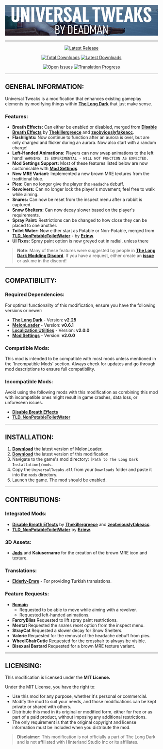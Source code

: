 <p align="center">
    <a href="#"><img src="https://raw.githubusercontent.com/Deaadman/UniversalTweaks/release/Images/MainHeading.png"></a>

---

<div align="center">

[![Latest Release](https://img.shields.io/github/v/release/Deaadman/UniversalTweaks?label=Latest%20Release&style=for-the-badge)](https://github.com/Deaadman/UniversalTweaks/releases/latest)

[![Total Downloads](https://img.shields.io/github/downloads/Deaadman/UniversalTweaks/total.svg?style=for-the-badge)](https://github.com/Deaadman/UniversalTweaks/releases)
[![Latest Downloads](https://img.shields.io/github/downloads/Deaadman/UniversalTweaks/latest/total.svg?style=for-the-badge)](https://github.com/Deaadman/UniversalTweaks/releases)

[![Open Issues](https://img.shields.io/github/issues/Deaadman/UniversalTweaks?style=for-the-badge)](https://github.com/Deaadman/UniversalTweaks/issues)
[![Translation Progress](https://img.shields.io/badge/Translated-10.53%25-red?style=for-the-badge)](https://github.com/Deaadman/UniversalTweaks)

</div>

---

## GENERAL INFORMATION:

Universal Tweaks is a modification that enhances existing gameplay elements by modifying things within [**The Long Dark**](https://www.hinterlandgames.com/the-long-dark/) that just make sense.

### Features:
- **Breath Effects:** Can either be enabled or disabled, merged from [**Disable Breath Effects**](https://github.com/Thekillergreece/DisableBreathEffect) by [**Thekillergreece**](https://github.com/Thekillergreece) and [**zeobviouslyfakeacc**](https://github.com/zeobviouslyfakeacc).
- **Flashlights:** Now continue to function after an aurora is over, but are only charged and flicker during an aurora. Now also start with a random charge!
- **Left-Handed Animations:** Players can now swap animations to the left hand! `WARNING: IS EXPERIMENTAL - WILL NOT FUNCTION AS EXPECTED.`
- **Mod Settings Support:** Most of these features listed below are now customisable with [**Mod Settings**](https://github.com/DigitalzombieTLD/ModSettings).
- **New MRE Variant:** Implemented a new brown MRE textures from the traditional blue.
- **Pies:** Can no longer give the player the `Headache` debuff.
- **Revolvers:** Can no longer lock the player's movement; feel free to walk while aiming.
- **Snares:** Can now be reset from the inspect menu after a rabbit is captured.
- **Snow Shelters:** Can now decay slower based on the player's requirements.
- **Spray Paint:** Restrictions can be changed to how close they can be placed to one another. 
- **Toilet Water:** Now either start as Potable or Non-Potable, merged from [**TLD_NonPotableToiletWater**](https://github.com/Ezinw/TLD_NonPotableToiletWater) - by [**Ezinw**](https://github.com/Ezinw).
- **UI Fixes:** Spray paint option is now greyed out in radial, unless there

>**Note**: Many of these features were suggested by people in [**The Long Dark Modding Discord**](https://discord.gg/2mnXAZfGXQ). If you have a request, either create an [**issue**](https://github.com/Deaadman/UniversalTweaks/issues) or ask me in the discord!

---

## COMPATIBILITY:

### Required Dependencies:
For optimal functionality of this modification, ensure you have the following versions or newer:

- [**The Long Dark**](https://store.steampowered.com/news/app/305620) - Version: **v2.25**  
- [**MelonLoader**](https://github.com/LavaGang/MelonLoader/releases) - Version: **v0.6.1**   
- [**Localization Utilities**](https://github.com/dommrogers/LocalizationUtilities/releases) - Version: **v2.0.0** 
- [**Mod Settings**](https://github.com/DigitalzombieTLD/ModSettings) - Version: **v2.0.0** 

### Compatible Mods:

This mod is intended to be compatible with most mods unless mentioned in the 'Incompatible Mods' section. Always check for updates and go through mod descriptions to ensure full compatibility.

### Incompatible Mods:

Avoid using the following mods with this modification as combining this mod with incompatible ones might result in game crashes, data loss, or unforeseen issues. 

- **[Disable Breath Effects](https://github.com/Thekillergreece/DisableBreathEffect)**
- **[TLD_NonPotableToiletWater](https://github.com/Ezinw/TLD_NonPotableToiletWater)**

---

## INSTALLATION:

1. [**Download**](https://github.com/LavaGang/MelonLoader/releases/latest/download/MelonLoader.Installer.exe) the latest version of MelonLoader.
2. [**Download**](https://github.com/Deaadman/UniversalTweaks/releases/latest/download/UniversalTweaks.dll) the latest version of this modification.
3. Navigate to the game's mod directory: `[Path to The Long Dark Installation]/mods`.
4. Copy the `UniversalTweaks.dll` from your `Downloads` folder and paste it into the `mods` directory.
5. Launch the game. The mod should be enabled.

---

## **CONTRIBUTIONS**:

### **Integrated Mods**:
- **[Disable Breath Effects](https://github.com/Thekillergreece/DisableBreathEffect)** by [**Thekillergreece**](https://github.com/Thekillergreece) and [**zeobviouslyfakeacc**](https://github.com/zeobviouslyfakeacc).
- **[TLD_NonPotableToiletWater](https://github.com/Ezinw/TLD_NonPotableToiletWater)** by [**Ezinw**](https://github.com/Ezinw).

### **3D Assets**:
- [**Jods**](https://github.com/Jods-Its) and **Kaiusername** for the creation of the brown MRE icon and texture.

### Translations:
- [**Elderly-Emre**](https://github.com/Elderly-Emre) - For providing Turkish translations.

### **Feature Requests**:
- [**Romain**](https://github.com/RomainDeschampsFR) 
    - Requested to be able to move while aiming with a revolver.
    - Requested left-handed animations.
- **FarcryBliss** Requested to lift spray paint restrictions.
- **Mentat** Requested the snares reset option from the inspect menu.
- **StrayCat** Requested a slower decay for Snow Shelters.
- **Valerie** Requested for the removal of the headache debuff from pies.
- **WheelChairCutie** Requested for the crosshair to always be visible.
- **Bisexual Bastard** Requested for a brown MRE texture variant.

---

## LICENSING:
This modification is licensed under the **MIT License.**

Under the MIT License, you have the right to:

- Use this mod for any purpose, whether it's personal or commercial.
- Modify the mod to suit your needs, and those modifications can be kept private or shared with others.
- Distribute this mod in its original or modified form, either for free or as part of a paid product, without imposing any additional restrictions.
- The only requirement is that the original copyright and license information must be included when you distribute the mod.

>**Disclaimer:** This modification is not officially a part of The Long Dark and is not affiliated with Hinterland Studio Inc or its affiliates.